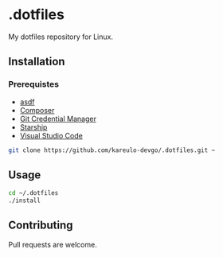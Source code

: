 # .dotfiles

My dotfiles repository for Linux.

## Installation

### Prerequistes

-   [asdf](https://asdf-vm.com/guide/getting-started.html#_2-download-asdf)
-   [Composer](https://getcomposer.org/doc/00-intro.md#installation-linux-unix-macos)
-   [Git Credential Manager](https://github.com/git-ecosystem/git-credential-manager/blob/main/docs/install.md#linux)
-   [Starship](https://starship.rs/#quick-install)
-   [Visual Studio Code](https://code.visualstudio.com/docs/setup/linux)

```sh
git clone https://github.com/kareulo-devgo/.dotfiles.git ~
```

## Usage

```sh
cd ~/.dotfiles
./install
```

## Contributing

Pull requests are welcome.
